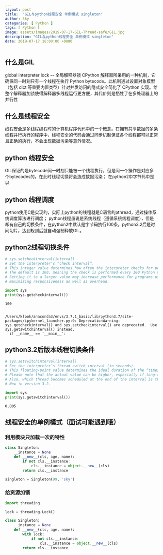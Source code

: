 ```yaml
---
layout: post
title:  "GIL与python线程安全 单例模式 singleton"
author: Sky
categories: [ Python ]
tags: [ Python ]
image: assets/images/2019-07-17-GIL-Thread-safe/GIL.jpg
description: "GIL与python线程安全 单例模式 singleton"
date: 2019-07-17 18:00:00 +0800
---
```


## 什么是GIL
global interpreter lock -- 全局解释器锁
CPython 解释器所采用的一种机制，它确保同一时刻只有一个线程在执行 Python bytecode。此机制通过设置对象模型（包括 dict 等重要内置类型）针对并发访问的隐式安全简化了 CPython 实现。给整个解释器加锁使得解释器多线程运行更方便，其代价则是牺牲了在多处理器上的并行性

## 什么是线程安全
线程安全是多线程编程时的计算机程序代码中的一个概念。在拥有共享数据的多条线程并行执行的程序中，线程安全的代码会通过同步机制保证各个线程都可以正常且正确的执行，不会出现数据污染等意外情况。

## python 线程安全
GIL保证的是bytecode同一时刻只能被一个线程执行，但是同一个操作是对应多个bytecodes的，在此时线程切换将会造成数据污染；
在python2中字节码中是以

## python 线程调度
python使用C是实现的，实际上python的线程就是C语言的pthread，通过操作系统调度算法进行调度；
python线程虽说是系统线程（遵循系统线程调度），但是却有自己的切换条件，在python2中默认是字节码执行100条，python3.2后是时间切片，达到规则后就自动强制释放GIL。

## python2线程切换条件


```python
# sys.setcheckinterval(interval)
# Set the interpreter’s “check interval”.
# This integer value determines how often the interpreter checks for periodic things such as thread switches and signal handlers.
# The default is 100, meaning the check is performed every 100 Python virtual instructions.
# Setting it to a larger value may increase performance for programs using threads. Setting it to a value <= 0 checks every virtual instruction,
# maximizing responsiveness as well as overhead.

import sys
print(sys.getcheckinterval())
```

    100


    /Users/klook/anaconda3/envs/3.7.1_basic/lib/python3.7/site-packages/ipykernel_launcher.py:9: DeprecationWarning: sys.getcheckinterval() and sys.setcheckinterval() are deprecated.  Use sys.getswitchinterval() instead.
      if __name__ == '__main__':


## python3.2后版本线程切换条件


```python
# sys.setswitchinterval(interval)
# Set the interpreter’s thread switch interval (in seconds).
# This floating-point value determines the ideal duration of the “timeslices” allocated to concurrently running Python threads.
# Please note that the actual value can be higher, especially if long-running internal functions or methods are used.
# Also, which thread becomes scheduled at the end of the interval is the operating system’s decision. The interpreter doesn’t have its own scheduler.
# New in version 3.2.

import sys
print(sys.getswitchinterval())
```

    0.005


## 线程安全的单例模式（面试可能遇到哦）

### 利用模块只加载一次的特性


```python
class Singleton:
    __instance = None
    def __new__(cls, age, name):
        if not cls.__instance:
            cls.__instance = object.__new__(cls)
        return cls.__instance

singleton = Singleton(99, 'sky')
```

### 给资源加锁


```python
import threading

lock = threading.Lock()

class Singleton:
    __instance = None
    def __new__(cls, age, name):
        with lock:
            if not cls.__instance:
                cls.__instance = object.__new__(cls)
        return cls.__instance

```


```python

```
